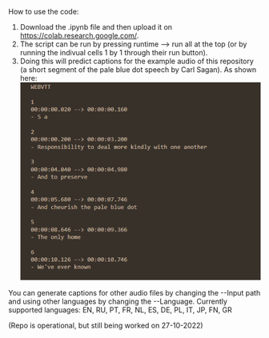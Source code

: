 How to use the code:
1. Download the .ipynb file and then upload it on https://colab.research.google.com/.
2. The script can be run by pressing runtime --> run all at the top (or by running the indivual cells 1 by 1 through their run button).
3. Doing this will predict captions for the example audio of this repository (a short segment of the pale blue dot speech by Carl Sagan). As shown here:
![Example](TranscriptionFirstExampleFixed.png)

You can generate captions for other audio files by changing the --Input path and using other languages by changing the --Language.
Currently supported languages:
EN, RU, PT, FR, NL, ES, DE, PL, IT, JP, FN, GR


(Repo is operational, but still being worked on 27-10-2022)
